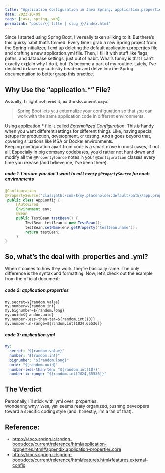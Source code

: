 ```yaml
---
title: "Application Configuration in Java Spring: application.properties vs application.yml"
date: 2023-10-09
tags: [java, spring, web]
permalink: "posts/{{ title | slug }}/index.html"
---
```


Since I started using Spring Boot, I’ve really taken a liking to it. But there’s this quirky habit that’s formed. Every time I grab a new Spring project from the Spring Initializer, I end up deleting the default application.properties file and crafting a new application.yml file. Then, I fill it with stuff like flags, paths, and database settings, just out of habit. What’s funny is that I can’t exactly explain why I do it, but it’s become a part of my routine. Lately, I’ve decided to face my curiosity head-on and delve into the Spring documentation to better grasp this practice.

## Why Use the “application.\*” File?

Actually, I might not need it, as the document says:  
> Spring Boot lets you externalize your configuration so that you can work with the same application code in different environments.  

Using application.\* file is called *Externalized Configuration*. This is handy when you want different settings for different things. Like, having special setups for production, development, or testing. And it goes beyond that, covering situations like MSA or Docker environments.  
Keeping configuration apart from code is a smart move in most cases, if not all. Especially in big company codebases, you’d rather not hunt down and modify all the `@PropertySource` notes in your `@Configuration` classes every time you release (and believe me, I’ve been there).  

##### code 1. I’m sure you don’t want to edit every `@PropertySource` for each environments
```java
@Configuration
@PropertySource("classpath:/com/${my.placeholder:default/path}/app.properties")
 public class AppConfig {
     @Autowired
     Environment env;
     @Bean
     public TestBean testBean() {
         TestBean testBean = new TestBean();
         testBean.setName(env.getProperty("testbean.name"));
         return testBean;
     }
}
```

## So, what’s the deal with .properties and .yml?

When it comes to how they work, they’re basically same. The only difference is the syntax and formatting. Now, let’s check out the example from the official document:

##### code 2: application.properties
```properties
my.secret=${random.value}
my.number=${random.int}
my.bignumber=${random.long}
my.uuid=${random.uuid}
my.number-less-than-ten=${random.int(10)}
my.number-in-range=${random.int[1024,65536]}
```

##### code 3: application.yml
```yaml
my:
  secret: "${random.value}"
  number: "${random.int}"
  bignumber: "${random.long}"
  uuid: "${random.uuid}"
  number-less-than-ten: "${random.int(10)}"
  number-in-range: "${random.int[1024,65536]}"
```

## The Verdict

Personally, I’ll stick with .yml over .properties.  
Wondering why? Well, yml seems really organized, pushing developers toward a specific coding style (and, honestly, I’m a fan of that).

## Reference:

- https://docs.spring.io/spring-boot/docs/current/reference/html/application-properties.html#appendix.application-properties.core
- https://docs.spring.io/spring-boot/docs/current/reference/html/features.html#features.external-config
